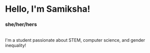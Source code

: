 # Hello, I'm Samiksha!
### she/her/hers
<br> I'm a student passionate about STEM, computer science, and gender inequality!

